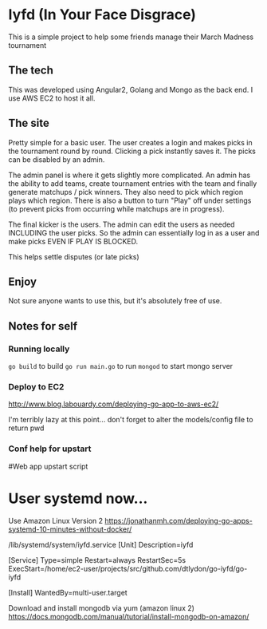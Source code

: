 # Iyfd (In Your Face Disgrace)

This is a simple project to help some friends manage their March Madness tournament

## The tech

This was developed using Angular2, Golang and Mongo as the back end.  I use AWS EC2 to host it all.

## The site

Pretty simple for a basic user.  The user creates a login and makes picks in the tournament round by round.
Clicking a pick instantly saves it.  The picks can be disabled by an admin.

The admin panel is where it gets slightly more complicated.  An admin has the ability to add teams, create tournament
entries with the team and finally generate matchups / pick winners.  They also need to pick which region plays which region.
There is also a button to turn "Play" off under settings (to prevent picks from occurring while matchups are in progress).

The final kicker is the users.  The admin can edit the users as needed INCLUDING the user picks.  So the admin can
essentially log in as a user and make picks EVEN IF PLAY IS BLOCKED.

This helps settle disputes (or late picks)

## Enjoy

Not sure anyone wants to use this, but it's absolutely free of use.

## Notes for self

### Running locally
`go build` to build
`go run main.go` to run
`mongod` to start mongo server

### Deploy to EC2

http://www.blog.labouardy.com/deploying-go-app-to-aws-ec2/

I'm terribly lazy at this point... don't forget to alter the models/config file to return pwd

### Conf help for upstart
#Web app upstart script
# User systemd now...


Use Amazon Linux Version 2
https://jonathanmh.com/deploying-go-apps-systemd-10-minutes-without-docker/

/lib/systemd/system/iyfd.service
[Unit]
Description=iyfd

[Service]
Type=simple
Restart=always
RestartSec=5s
ExecStart=/home/ec2-user/projects/src/github.com/dtlydon/go-iyfd/go-iyfd

[Install]
WantedBy=multi-user.target

Download and install mongodb via yum (amazon linux 2)
https://docs.mongodb.com/manual/tutorial/install-mongodb-on-amazon/